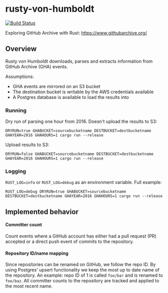 # rusty-von-humboldt

[![Build Status](https://travis-ci.com/matthewkmayer/rusty-von-humboldt.svg?branch=master)](https://travis-ci.com/matthewkmayer/rusty-von-humboldt)

Exploring GitHub Archive with Rust: https://www.githubarchive.org/

## Overview

Rusty von Humboldt downloads, parses and extracts information from GitHub Archive (GHA) events.

Assumptions:
* GHA events are mirrored on an S3 bucket
* The destination bucket is writable by the AWS credentials available
* A Postgres database is available to load the results into

### Running

Dry run of parsing one hour from 2016.  Doesn't upload the results to S3:

`DRYRUN=true GHABUCKET=sourcebucketname DESTBUCKET=destbucketname GHAYEAR=2016 GHAHOURS=1 cargo run --release`

Upload results to S3:

`DRYRUN=false GHABUCKET=sourcebucketname DESTBUCKET=destbucketname GHAYEAR=2016 GHAHOURS=1 cargo run --release`

### Logging

`RUST_LOG=info` or `RUST_LOG=debug` as an environment variable. Full example:

`RUST_LOG=debug DRYRUN=true GHABUCKET=sourcebucketname DESTBUCKET=destbucketname GHAYEAR=2016 GHAHOURS=1 cargo run --release`

## Implemented behavior

#### Committer count

Count events where a GitHub account has either had a pull request (PR) accepted or a direct push event of commits to
the repository.

#### Repository ID/name mapping

Since repositories can be renamed on GitHub, we follow the repo ID. By using Postgres' upsert functionality we keep the
most up to date name of the repository.  An example: repo ID of 1 is called `foo/bar` and is renamed to `foo/baz`. All
committer counts to the repository are tracked and applied to the most recent name.